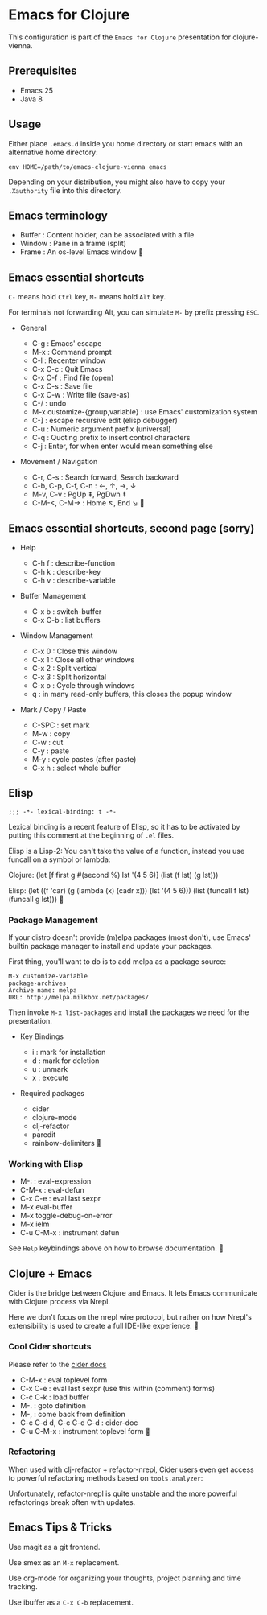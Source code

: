 # Emacs for Clojure

This configuration is part of the `Emacs for Clojure` presentation for
clojure-vienna.

## Prerequisites

- Emacs 25
- Java 8

## Usage

Either place `.emacs.d` inside you home directory or start emacs with
an alternative home directory:

    env HOME=/path/to/emacs-clojure-vienna emacs

Depending on your distribution, you might also have to copy your
`.Xauthority` file into this directory.

## Emacs terminology

- Buffer : Content holder, can be associated with a file
- Window : Pane in a frame (split)
- Frame  : An os-level Emacs window

## Emacs essential shortcuts

`C-` means hold `Ctrl` key, `M-` means hold `Alt` key.

For terminals not forwarding Alt, you can simulate `M-` by prefix
pressing `ESC`.

- General
  - C-g : Emacs' escape
  - M-x : Command prompt
  - C-l : Recenter window
  - C-x C-c : Quit Emacs
  - C-x C-f : Find file (open)
  - C-x C-s : Save file
  - C-x C-w : Write file (save-as)
  - C-/ : undo
  - M-x customize-{group,variable} : use Emacs' customization system
  - C-] : escape recursive edit (elisp debugger)
  - C-u : Numeric argument prefix (universal)
  - C-q : Quoting prefix to insert control characters
  - C-j : Enter, for when enter would mean something else

- Movement / Navigation
  - C-r, C-s : Search forward, Search backward
  - C-b, C-p, C-f, C-n : ←, ↑, →, ↓
  - M-v, C-v : PgUp ⇞, PgDwn ⇟
  - C-M-<, C-M-> : Home ↖, End ↘

## Emacs essential shortcuts, second page (sorry)

- Help
  - C-h f : describe-function
  - C-h k : describe-key
  - C-h v : describe-variable

- Buffer Management
  - C-x b : switch-buffer
  - C-x C-b : list buffers

- Window Management
  - C-x 0 : Close this window
  - C-x 1 : Close all other windows
  - C-x 2 : Split vertical
  - C-x 3 : Split horizontal
  - C-x o : Cycle through windows
  - q : in many read-only buffers, this closes the popup window

- Mark / Copy / Paste
  - C-SPC : set mark
  - M-w : copy
  - C-w : cut
  - C-y : paste
  - M-y : cycle pastes (after paste)
  - C-x h : select whole buffer


## Elisp

`;;; -*- lexical-binding: t -*-`

Lexical binding is a recent feature of Elisp, so it has to be
activated by putting this comment at the beginning of `.el` files.

Elisp is a Lisp-2: You can't take the value of a function, instead you
use funcall on a symbol or lambda:

Clojure:
    (let [f first
	      g #(second %)
		  lst '(4 5 6)]
	  (list (f lst)
	        (g lst)))

Elisp:
    (let ((f 'car)
          (g (lambda (x) (cadr x)))
          (lst '(4 5 6)))
      (list (funcall f lst)
            (funcall g lst)))

### Package Management

If your distro doesn't provide (m)elpa packages (most don't), use
Emacs' builtin package manager to install and update your packages.

First thing, you'll want to do is to add melpa as a package source:

    M-x customize-variable
	package-archives
	Archive name: melpa
	URL: http://melpa.milkbox.net/packages/

Then invoke `M-x list-packages` and install the packages we need for
the presentation.

- Key Bindings
  - i : mark for installation
  - d : mark for deletion
  - u : unmark
  - x : execute

- Required packages
  - cider
  - clojure-mode
  - clj-refactor
  - paredit
  - rainbow-delimiters

### Working with Elisp

- M-: : eval-expression
- C-M-x : eval-defun
- C-x C-e : eval last sexpr
- M-x eval-buffer
- M-x toggle-debug-on-error
- M-x ielm
- C-u C-M-x : instrument defun

See `Help` keybindings above on how to browse documentation.

## Clojure + Emacs

Cider is the bridge between Clojure and Emacs. It lets Emacs
communicate with Clojure process via Nrepl.

Here we don't focus on the nrepl wire protocol, but rather on how
Nrepl's extensibility is used to create a full IDE-like experience.

### Cool Cider shortcuts

Please refer to the [cider docs](https://cider.readthedocs.io/en/latest/)

- C-M-x : eval toplevel form
- C-x C-e : eval last sexpr (use this within (comment) forms)
- C-c C-k : load buffer
- M-. : goto definition
- M-, : come back from definition
- C-c C-d d, C-c C-d C-d : cider-doc
- C-u C-M-x : instrument toplevel form

### Refactoring

When used with clj-refactor + refactor-nrepl, Cider users even get access to powerful
refactoring methods based on `tools.analyzer`:

Unfortunately, refactor-nrepl is quite unstable and the more powerful
refactorings break often with updates.


## Emacs Tips & Tricks

Use magit as a git frontend.

Use smex as an `M-x` replacement.

Use org-mode for organizing your thoughts, project planning and time
tracking.

Use ibuffer as a `C-x C-b` replacement.
